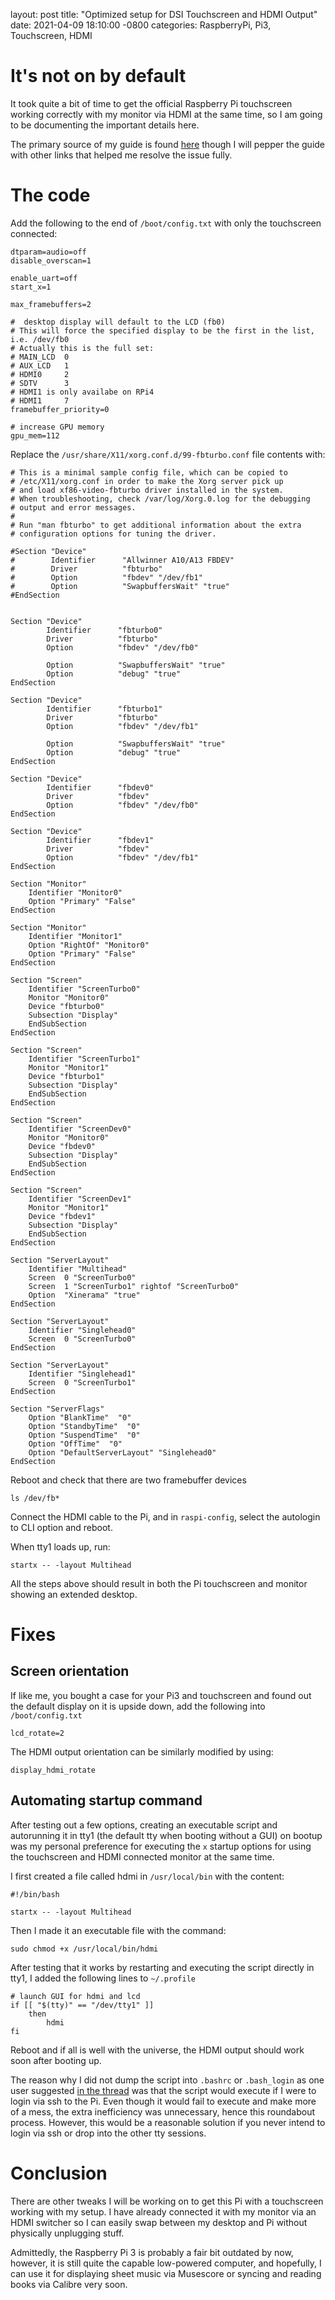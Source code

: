 layout: post
title: "Optimized setup for DSI Touchscreen and HDMI Output"
date: 2021-04-09 18:10:00 -0800
categories: RaspberryPi, Pi3, Touchscreen, HDMI

# It's not on by default

It took quite a bit of time to get the official Raspberry Pi touchscreen working correctly with my monitor via HDMI at the same time, so I am going to be documenting the important details here.

The primary source of my guide is found [here](https://www.raspberrypi.org/forums/viewtopic.php?p=1504551&sid=50656cbcb593715dbb631ce935544a12#p1504551) though I will pepper the guide with other links that helped me resolve the issue fully.

# The code

Add the following to the end of `/boot/config.txt` with only the touchscreen connected:

    dtparam=audio=off
    disable_overscan=1

    enable_uart=off
    start_x=1

    max_framebuffers=2

    #  desktop display will default to the LCD (fb0)
    # This will force the specified display to be the first in the list, i.e. /dev/fb0
    # Actually this is the full set:
    # MAIN_LCD  0
    # AUX_LCD   1
    # HDMI0     2
    # SDTV      3
    # HDMI1 is only availabe on RPi4
    # HDMI1     7
    framebuffer_priority=0

    # increase GPU memory
    gpu_mem=112

Replace the `/usr/share/X11/xorg.conf.d/99-fbturbo.conf` file contents with:

    # This is a minimal sample config file, which can be copied to
    # /etc/X11/xorg.conf in order to make the Xorg server pick up
    # and load xf86-video-fbturbo driver installed in the system.
    # When troubleshooting, check /var/log/Xorg.0.log for the debugging
    # output and error messages.
    #
    # Run "man fbturbo" to get additional information about the extra
    # configuration options for tuning the driver.

    #Section "Device"
    #        Identifier      "Allwinner A10/A13 FBDEV"
    #        Driver          "fbturbo"
    #        Option          "fbdev" "/dev/fb1"
    #        Option          "SwapbuffersWait" "true"
    #EndSection


    Section "Device"
            Identifier      "fbturbo0"
            Driver          "fbturbo"
            Option          "fbdev" "/dev/fb0"

            Option          "SwapbuffersWait" "true"
            Option          "debug" "true"
    EndSection

    Section "Device"
            Identifier      "fbturbo1"
            Driver          "fbturbo"
            Option          "fbdev" "/dev/fb1"

            Option          "SwapbuffersWait" "true"
            Option          "debug" "true"
    EndSection

    Section "Device"
            Identifier      "fbdev0"
            Driver          "fbdev"
            Option          "fbdev" "/dev/fb0"
    EndSection

    Section "Device"
            Identifier      "fbdev1"
            Driver          "fbdev"
            Option          "fbdev" "/dev/fb1"
    EndSection

    Section "Monitor"
        Identifier "Monitor0"
        Option "Primary" "False"
    EndSection

    Section "Monitor"
        Identifier "Monitor1"
        Option "RightOf" "Monitor0"
        Option "Primary" "False"
    EndSection

    Section "Screen"
        Identifier "ScreenTurbo0"
        Monitor "Monitor0"
        Device "fbturbo0"
        Subsection "Display"
        EndSubSection
    EndSection

    Section "Screen"
        Identifier "ScreenTurbo1"
        Monitor "Monitor1"
        Device "fbturbo1"
        Subsection "Display"
        EndSubSection
    EndSection

    Section "Screen"
        Identifier "ScreenDev0"
        Monitor "Monitor0"
        Device "fbdev0"
        Subsection "Display"
        EndSubSection
    EndSection

    Section "Screen"
        Identifier "ScreenDev1"
        Monitor "Monitor1"
        Device "fbdev1"
        Subsection "Display"
        EndSubSection
    EndSection

    Section "ServerLayout"
        Identifier "Multihead"
        Screen  0 "ScreenTurbo0"
        Screen  1 "ScreenTurbo1" rightof "ScreenTurbo0"
        Option  "Xinerama" "true"
    EndSection

    Section "ServerLayout"
        Identifier "Singlehead0"
        Screen  0 "ScreenTurbo0"
    EndSection

    Section "ServerLayout"
        Identifier "Singlehead1"
        Screen  0 "ScreenTurbo1"
    EndSection

    Section "ServerFlags"
        Option "BlankTime"  "0"
        Option "StandbyTime"  "0"
        Option "SuspendTime"  "0"
        Option "OffTime"  "0"
        Option "DefaultServerLayout" "Singlehead0"
    EndSection

Reboot and check that there are two framebuffer devices

    ls /dev/fb*

Connect the HDMI cable to the Pi, and in `raspi-config`, select the autologin to CLI option and reboot.

When tty1 loads up, run:

    startx -- -layout Multihead

All the steps above should result in both the Pi touchscreen and monitor showing an extended desktop.

# Fixes

## Screen orientation

If like me, you bought a case for your Pi3 and touchscreen and found out the default display on it is upside down, add the following into `/boot/config.txt`

    lcd_rotate=2

The HDMI output orientation can be similarly modified by using:

    display_hdmi_rotate

## Automating startup command

After testing out a few options, creating an executable script and autorunning it in tty1 (the default tty when booting without a GUI) on bootup was my personal preference for executing the `x` startup options for using the touchscreen and HDMI connected monitor at the same time.

I first created a file called hdmi in `/usr/local/bin` with the content:

    #!/bin/bash

    startx -- -layout Multihead

Then I made it an executable file with the command:

    sudo chmod +x /usr/local/bin/hdmi

After testing that it works by restarting and executing the script directly in tty1, I added the following lines to `~/.profile`

    # launch GUI for hdmi and lcd
    if [[ "$(tty)" == "/dev/tty1" ]]
        then
            hdmi
    fi

Reboot and if all is well with the universe, the HDMI output should work soon after booting up.

The reason why I did not dump the script into `.bashrc` or `.bash_login` as one user suggested [in the thread](https://www.raspberrypi.org/forums/viewtopic.php?p=1578609&sid=50656cbcb593715dbb631ce935544a12#p1578609) was that the script would execute if I were to login via ssh to the Pi. Even though it would fail to execute and make more of a mess, the extra inefficiency was unnecessary, hence this roundabout process. However, this would be a reasonable solution if you never intend to login via ssh or drop into the other tty sessions.

# Conclusion

There are other tweaks I will be working on to get this Pi with a touchscreen working with my setup. I have already connected it with my monitor via an HDMI switcher so I can easily swap between my desktop and Pi without physically unplugging stuff.

Admittedly, the Raspberry Pi 3 is probably a fair bit outdated by now, however, it is still quite the capable low-powered computer, and hopefully, I can use it for displaying sheet music via Musescore or syncing and reading books via Calibre very soon.